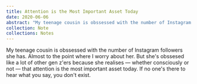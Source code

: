 ```yaml
---
title: Attention is the Most Important Asset Today
date: 2020-06-06
abstract: "My teenage cousin is obssessed with the number of Instagram followers she has. Almost to the point where I worry about her. But she's obssesed like a lot of other gen z'ers because she realises — whether consciously or not — that attention is the most important asset today. If no one's there to hear what you say, you don't exist."
collection: Note
collections: Notes
---
```

My teenage cousin is obssessed with the number of Instagram followers she has. Almost to the point where I worry about her. But she's obssesed like a lot of other gen z'ers because she realises — whether consciously or not — that attention is the most important asset today. If no one's there to hear what you say, you don't exist.